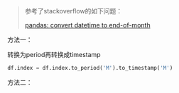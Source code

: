 > 参考了stackoverflow的如下问题：
>
> [pandas: convert datetime to end-of-month](https://stackoverflow.com/questions/18233107/pandas-convert-datetime-to-end-of-month)

方法一：

转换为period再转换成timestamp

```python
df.index = df.index.to_period('M').to_timestamp('M')
```

方法二：

